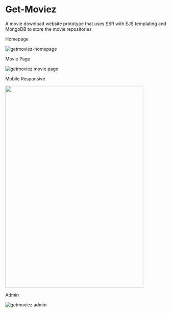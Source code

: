 # Get-Moviez
A movie download website prototype that uses SSR with EJS templating and MongoDB to store the movie repositories

Homepage

![getmoviez-homepage](https://user-images.githubusercontent.com/106474125/176005086-0f996805-7bf1-4066-8cfc-f2f3793eda37.gif)

Movie Page

![getmoviez movie page](https://user-images.githubusercontent.com/106474125/176004204-3688a3f3-778d-44cc-a426-44e811261e30.gif)

Mobile Responsive

<img src="https://user-images.githubusercontent.com/106474125/176005988-28db06d0-4b87-4f02-90f1-f546c444a246.gif" width="432.2" height="630.4">

Admin 

![getmoviez admin](https://user-images.githubusercontent.com/106474125/176007821-f3ead433-ff54-4358-bb52-e4b11f594875.gif)
